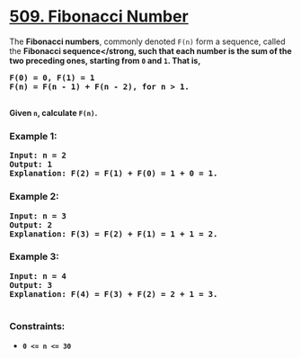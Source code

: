 # [509. Fibonacci Number](https://leetcode.com/problems/fibonacci-number)

The <strong>Fibonacci numbers</strong>, commonly denoted <code>F(n)</code> form a sequence, called the <strong>Fibonacci sequence</strong,
such that each number is the sum of the two preceding ones, starting from <code>0</code> and <code>1</code>. That is,
<pre>
F(0) = 0, F(1) = 1
F(n) = F(n - 1) + F(n - 2), for n > 1.
  </pre>
  
Given <code>n</code>, calculate <code>F(n)</code>.

### **Example 1:**
<pre>
<strong>Input:</strong> n = 2
<strong>Output:</strong> 1
<strong>Explanation:</strong> F(2) = F(1) + F(0) = 1 + 0 = 1.
</pre>
### **Example 2:**
<pre>
<strong>Input:</strong> n = 3
<strong>Output:</strong> 2
<strong>Explanation:</strong> F(3) = F(2) + F(1) = 1 + 1 = 2.
</pre>
### **Example 3:**
<pre>
<strong>Input:</strong> n = 4
<strong>Output:</strong> 3
<strong>Explanation:</strong> F(4) = F(3) + F(2) = 2 + 1 = 3.
 </pre>

### **Constraints:**

- <code>0 <= n <= 30</code>
